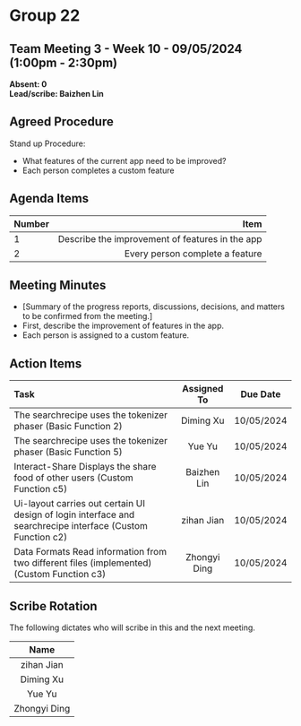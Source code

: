 # Group 22

## Team Meeting 3 - Week 10 - 09/05/2024 (1:00pm - 2:30pm)
**Absent: 0**
<br>
**Lead/scribe: Baizhen Lin**

## Agreed Procedure
Stand up Procedure: 
- What features of the current app need to be improved?
- Each person completes a custom feature


## Agenda Items
| Number |                                                                                                                    Item |
|:-------|------------------------------------------------------------------------------------------------------------------------:|
| 1      |                                                         Describe the improvement of features in the app |
| 2      |                                                         Every person complete a feature                              |


## Meeting Minutes
- [Summary of the progress reports, discussions, decisions, and matters to be confirmed from the meeting.]
- First, describe the improvement of features in the app.
- Each person is assigned to a custom feature.


## Action Items
| Task                                                                                                                              | Assigned To  |    Due Date    |
|:----------------------------------------------------------------------------------------------------------------------------------|:------------:|:--------------:|
| The searchrecipe uses the tokenizer phaser  (Basic Function 2)                                          |  Diming Xu   |   10/05/2024   |
| The searchrecipe uses the tokenizer phaser  (Basic Function 5)                                                                        |    Yue Yu    |   10/05/2024   |
| Interact-Share Displays the share food of other users (Custom Function c5)                                                       | Baizhen Lin  |   10/05/2024   |
| Ui-layout carries out certain UI design of login interface and searchrecipe interface (Custom Function c2)                                                                 |  zihan Jian  |   10/05/2024   |
| Data Formats Read information from two different files (implemented) (Custom Function c3)                                                                       | Zhongyi Ding |   10/05/2024   |



## Scribe Rotation
The following dictates who will scribe in this and the next meeting.

|     Name     |        
|:------------:|
|  zihan Jian  |
|  Diming Xu   | 
|    Yue Yu    |
| Zhongyi Ding |
